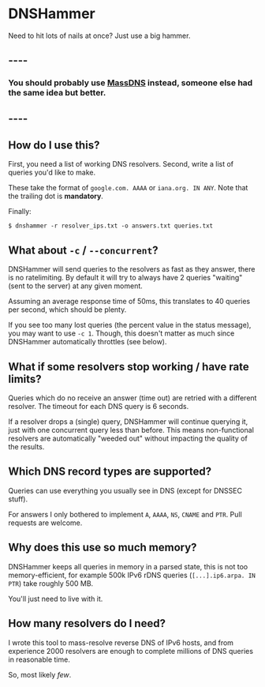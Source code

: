 # DNSHammer

Need to hit lots of nails at once? Just use a big hammer.

## ----

### You should probably use [MassDNS](https://github.com/blechschmidt/massdns) instead, someone else had the same idea but better.

## ----

## How do I use this?

First, you need a list of working DNS resolvers.
Second, write a list of queries you'd like to make.

These take the format of `google.com. AAAA` or `iana.org. IN ANY`.
Note that the trailing dot is **mandatory**.

Finally:
```
$ dnshammer -r resolver_ips.txt -o answers.txt queries.txt
```

## What about `-c` / `--concurrent`?

DNSHammer will send queries to the resolvers as fast as they answer, there is no ratelimiting.
By default it will try to always have 2 queries "waiting" (sent to the server) at any given moment.

Assuming an average response time of 50ms, this translates to 40 queries per second, which should be plenty.

If you see too many lost queries (the percent value in the status message), you may want to use `-c 1`.
Though, this doesn't matter as much since DNSHammer automatically throttles (see below).

## What if some resolvers stop working / have rate limits?

Queries which do no receive an answer (time out) are retried with a different resolver.
The timeout for each DNS query is 6 seconds.

If a resolver drops a (single) query, DNSHammer will continue querying it, just with one concurrent query less than before.
This means non-functional resolvers are automatically "weeded out" without impacting the quality of the results.

## Which DNS record types are supported?

Queries can use everything you usually see in DNS (except for DNSSEC stuff).

For answers I only bothered to implement `A`, `AAAA`, `NS`, `CNAME` and `PTR`. Pull requests are welcome.

## Why does this use so much memory?

DNSHammer keeps all queries in memory in a parsed state, this is not too memory-efficient,
for example 500k IPv6 rDNS queries (`[...].ip6.arpa. IN PTR`) take roughly 500 MB.

You'll just need to live with it.

## How many resolvers do I need?

I wrote this tool to mass-resolve reverse DNS of IPv6 hosts, and from experience
2000 resolvers are enough to complete millions of DNS queries in reasonable time.

So, most likely *few*.
